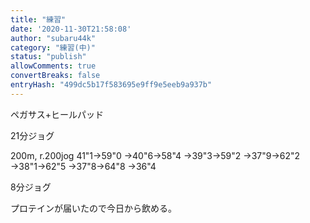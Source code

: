 ```yaml
---
title: "練習"
date: '2020-11-30T21:58:08'
author: "subaru44k"
category: "練習(中)"
status: "publish"
allowComments: true
convertBreaks: false
entryHash: "499dc5b17f583695e9ff9e5eeb9a937b"
---
```

ペガサス+ヒールパッド

21分ジョグ

200m, r.200jog
41"1→59"0
→40"6→58"4
→39"3→59"2
→37"9→62"2
→38"1→62"5
→37"8→64"8
→36"4

8分ジョグ

プロテインが届いたので今日から飲める。
